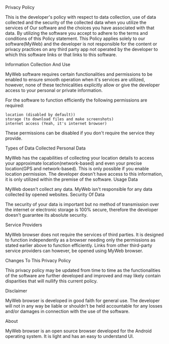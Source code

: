 Privacy Policy

This is the developer's policy with respect to data collection, use of data collected and the security of the collected data when you utilize the services of Our software and the choices you have associated with that data. By utilizing the software you accept to adhere to the terms and conditions of this Policy statement. This Policy applies solely to our software(MyWeb) and the developer is not responsible for the content or privacy practices on any third party app not operated by the developer to which this software links or that links to this software.

Information Collection And Use

MyWeb software requires certain functionalities and permissions to be enabled to ensure smooth operation when it's services are utilized, however, none of these technicalities explicitly allow or give the developer access to your personal or private information.

For the software to function efficiently the following permissions are required:

    location (disabled by default))
    storage (to download files and make screenshots)
    internet access (Yeah, it's internet browser)

These permissions can be disabled if you don't require the service they provide.

Types of Data Collected
Personal Data

MyWeb has the capabilities of collecting your location details to access your approximate location(network-based) and even your precise location(GPS and network-based). This is only possible if you enable location permission. The developer doesn't have access to this information, it is only utilized within the premise of the software.
Usage Data

MyWeb doesn't collect any data. MyWeb isn't responsible for any data collected by opened websites.
Security Of Data

The security of your data is important but no method of transmission over the internet or electronic storage is 100% secure, therefore the developer doesn't guarantee its absolute security.

Service Providers

MyWeb browser does not require the services of third parties. It is designed to function independently as a browser needing only the permissions as stated earlier above to function efficiently. Links from other third-party service providers can however, be opened using MyWeb browser.

Changes To This Privacy Policy

This privacy policy may be updated from time to time as the functionalities of the software are further developed and improved and may likely contain disparities that will nullify this current policy.

Disclaimer

MyWeb browser is developed in good faith for general use. The developer will not in any way be liable or shouldn't be held accountable for any losses and/or damages in connection with the use of the software.

About

MyWeb browser is an open source browser developed for the Android operating system. It is light and has an easy to understand UI.

